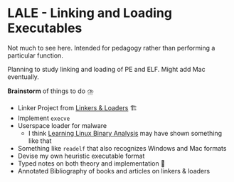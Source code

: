 # LALE - Linking and Loading Executables

Not much to see here. Intended for pedagogy rather than performing a particular function.

Planning to study linking and loading of PE and ELF. Might add Mac eventually.

**Brainstorm** of things to do ⛈️
* Linker Project from [Linkers & Loaders](https://linker.iecc.com/) 🏗️
* Implement `execve`
* Userspace loader for malware
    - I think [Learning Linux Binary Analysis](https://github.com/PacktPublishing/Learning-Linux-Binary-Analysis) may have shown something like that
* Something like `readelf` that also recognizes Windows and Mac formats
* Devise my own heuristic executable format
* Typed notes on both theory and implementation 🚧
* Annotated Bibliography of books and articles on linkers & loaders

